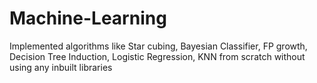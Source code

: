 # Machine-Learning
Implemented algorithms like Star cubing, Bayesian Classifier, FP growth, Decision Tree Induction, Logistic Regression, KNN from scratch without using any inbuilt libraries  

